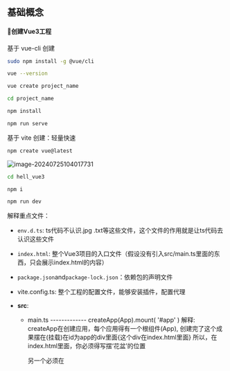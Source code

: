 ## 基础概念

#### :dart:创建Vue3工程

基于 vue-cli 创建

```bash
sudo npm install -g @vue/cli

vue --version

vue create project_name

cd project_name

npm install

npm run serve
```

基于 vite 创建：轻量快速

```bash
npm create vue@latest
```

![image-20240725104017731](https://cdn.jsdelivr.net/gh/JIaDLu/BlogImg/img/202407251040756.png)

```bash
cd hell_vue3

npm i

npm run dev
```

 解释重点文件：

- `env.d.ts`: ts代码不认识.jpg .txt等这些文件，这个文件的作用就是让ts代码去认识这些文件

- `index.html`: 整个Vue3项目的入口文件（假设没有引入src/main.ts里面的东西，只会展示index.html的内容）

- `package.json`and`package-lock.json`：依赖包的声明文件 

- vite.config.ts: 整个工程的配置文件，能够安装插件，配置代理

- **src**:
  - main.ts -------------  createApp(App).mount( '#app' )  解释: createApp在创建应用，每个应用得有一个根组件(App), 创建完了这个成果摆在(挂载)在id为app的div里面{这个div在index.html里面}   所以，在index.html里面，你必须得写摆‘花盆’的位置<div> 另一个必须在<script>引入main.ts的东西。
  
  - App.vue ----------- App.vue是vue应用程序的根组件。`App.vue` 文件的结构和其他 Vue 单文件组件类似，包含 `template`、`script` 和 `style` 部分 **这个是整个应用的主组件**
  
    ![image-20240725112744448](https://cdn.jsdelivr.net/gh/JIaDLu/BlogImg/img/202407251127474.png)
  
  - components 
  - assets

#### :satellite:选项式API与组合式API

#### :racehorse:响应式数据

#### :lantern:计算属性computed

computed是一种特殊的属性(方法)，用于声明一个基于其他数据的计算结果。这些结果会被缓存起来，只有当其所依赖的数据发生变化，计算结果还会重新计算。

> 换句话说，是有其所依赖的数据没有发生变化，它就不会不停地调用。对比一个function，它是没有缓存的，用其计算则会用一次调用一次

使用computed的优势：

- **性能优化**：computed属性会缓存计算结果，只在依赖的数据变化时才重新计算，而普通函数每次调用都会重新计算。
- **代码简洁**：使用computed可以让你的模板代码更清晰、更简洁，不需要在模板中直接进行复杂的计算。
- **自动依赖追踪**：computed属性会自动追踪依赖的数据变化，不需要手动处理依赖关系。

```vue
let fullName = computed(()=>{ return firstName.value + '-' + 'lastName.value' })
```

## 项目